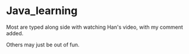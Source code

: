 # Java_learning
Most are typed along side with watching Han's video, with my comment added.

Others may just be out of fun.
